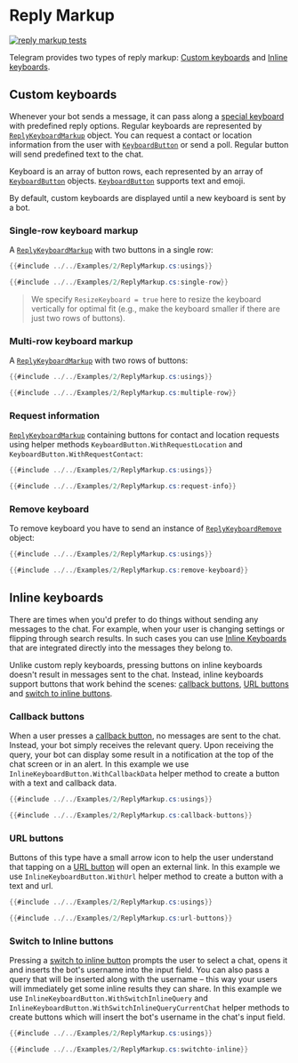 # Reply Markup

[![reply markup tests](https://img.shields.io/badge/Examples-Reply_Markup-green.svg?style=flat-square)](https://github.com/TelegramBots/Telegram.Bot/blob/master/test/Telegram.Bot.Tests.Integ/ReplyMarkup/ReplyMarkupTests.cs)

Telegram provides two types of reply markup: [Custom keyboards](#custom-keyboards) and [Inline keyboards](#inline-keyboards).

## Custom keyboards

Whenever your bot sends a message, it can pass along a [special keyboard] with predefined reply options. Regular keyboards are represented by [`ReplyKeyboardMarkup`] object. You can request a contact or location information from the user with [`KeyboardButton`] or send a poll. Regular button will send predefined text to the chat.

Keyboard is an array of button rows, each represented by an array of [`KeyboardButton`] objects. [`KeyboardButton`] supports text and emoji.

By default, custom keyboards are displayed until a new keyboard is sent by a bot.

### Single-row keyboard markup

A [`ReplyKeyboardMarkup`] with two buttons in a single row:

```c#
{{#include ../../Examples/2/ReplyMarkup.cs:usings}}

{{#include ../../Examples/2/ReplyMarkup.cs:single-row}}
```

> We specify `ResizeKeyboard = true` here to resize the keyboard vertically for optimal fit (e.g., make the keyboard smaller if there are just two rows of buttons).

### Multi-row keyboard markup

A [`ReplyKeyboardMarkup`] with two rows of buttons:

```c#
{{#include ../../Examples/2/ReplyMarkup.cs:usings}}

{{#include ../../Examples/2/ReplyMarkup.cs:multiple-row}}
```

### Request information

[`ReplyKeyboardMarkup`] containing buttons for contact and location requests using helper methods `KeyboardButton.WithRequestLocation` and `KeyboardButton.WithRequestContact`:

```c#
{{#include ../../Examples/2/ReplyMarkup.cs:usings}}

{{#include ../../Examples/2/ReplyMarkup.cs:request-info}}
```

### Remove keyboard

To remove keyboard you have to send an instance of [`ReplyKeyboardRemove`] object:

```c#
{{#include ../../Examples/2/ReplyMarkup.cs:usings}}

{{#include ../../Examples/2/ReplyMarkup.cs:remove-keyboard}}
```

## Inline keyboards

There are times when you'd prefer to do things without sending any messages to the chat. For example, when your user is changing settings or flipping through search results. In such cases you can use [Inline Keyboards] that are integrated directly into the messages they belong to.

Unlike custom reply keyboards, pressing buttons on inline keyboards doesn't result in messages sent to the chat. Instead, inline keyboards support buttons that work behind the scenes: [callback buttons](#callback-buttons), [URL buttons](#url-buttons) and [switch to inline buttons](#switch-to-inline-buttons).

### Callback buttons

When a user presses a [callback button], no messages are sent to the chat. Instead, your bot simply receives the relevant query. Upon receiving the query, your bot can display some result in a notification at the top of the chat screen or in an alert. In this example we use `InlineKeyboardButton.WithCallbackData` helper method to create a button with a text and callback data.

```c#
{{#include ../../Examples/2/ReplyMarkup.cs:usings}}

{{#include ../../Examples/2/ReplyMarkup.cs:callback-buttons}}
```

### URL buttons

Buttons of this type have a small arrow icon to help the user understand that tapping on a [URL button] will open an external link. In this example we use `InlineKeyboardButton.WithUrl` helper method to create a button with a text and url.

```c#
{{#include ../../Examples/2/ReplyMarkup.cs:usings}}

{{#include ../../Examples/2/ReplyMarkup.cs:url-buttons}}
```

### Switch to Inline buttons

Pressing a [switch to inline button] prompts the user to select a chat, opens it and inserts the bot's username into the input field. You can also pass a query that will be inserted along with the username – this way your users will immediately get some inline results they can share. In this example we use `InlineKeyboardButton.WithSwitchInlineQuery` and `InlineKeyboardButton.WithSwitchInlineQueryCurrentChat` helper methods to create buttons which will insert the bot's username in the chat's input field.

```c#
{{#include ../../Examples/2/ReplyMarkup.cs:usings}}

{{#include ../../Examples/2/ReplyMarkup.cs:switchto-inline}}
```

[special keyboard]: https://core.telegram.org/bots#keyboards
[`ReplyKeyboardMarkup`]: https://core.telegram.org/bots/api/#replykeyboardmarkup
[`KeyboardButton`]: https://core.telegram.org/bots/api/#keyboardbutton
[Inline Keyboards]: https://core.telegram.org/bots#inline-keyboards-and-on-the-fly-updating
[callback button]: https://core.telegram.org/bots/2-0-intro#callback-buttons
[URL button]: https://core.telegram.org/bots/2-0-intro#url-buttons
[switch to inline button]: https://core.telegram.org/bots/2-0-intro#switch-to-inline-buttons
[`ReplyKeyboardRemove`]: https://core.telegram.org/bots/api#replykeyboardremove
